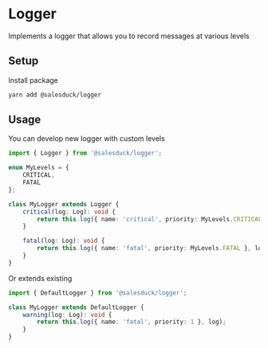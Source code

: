 # Logger

Implements a logger that allows you to record messages at various levels

## Setup

Install package

```bash
yarn add @salesduck/logger
```

## Usage

You can develop new logger with custom levels

```ts
import { Logger } from '@salesduck/logger';

enum MyLevels = {
    CRITICAL,
    FATAL
};

class MyLogger extends Logger {
    critical(log: Log): void {
        return this.log({ name: 'critical', priority: MyLevels.CRITICAL }, log);
    }

    fatal(log: Log): void {
        return this.log({ name: 'fatal', priority: MyLevels.FATAL }, log);
    }
}
```

Or extends existing

```ts
import { DefaultLogger } from '@salesduck/logger';

class MyLogger extends DefaultLogger {
    warning(log: Log): void {
        return this.log({ name: 'fatal', priority: 1 }, log);
    }
}
```
